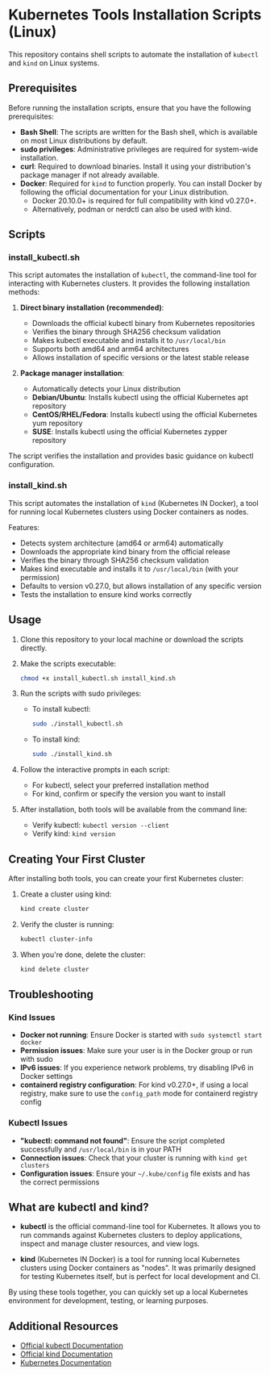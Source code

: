 # Kubernetes Tools Installation Scripts (Linux)

This repository contains shell scripts to automate the installation of `kubectl` and `kind` on Linux systems.

## Prerequisites

Before running the installation scripts, ensure that you have the following prerequisites:

- **Bash Shell**: The scripts are written for the Bash shell, which is available on most Linux distributions by default.
- **sudo privileges**: Administrative privileges are required for system-wide installation.
- **curl**: Required to download binaries. Install it using your distribution's package manager if not already available.
- **Docker**: Required for `kind` to function properly. You can install Docker by following the official documentation for your Linux distribution.
  - Docker 20.10.0+ is required for full compatibility with kind v0.27.0+.
  - Alternatively, podman or nerdctl can also be used with kind.

## Scripts

### install_kubectl.sh

This script automates the installation of `kubectl`, the command-line tool for interacting with Kubernetes clusters. It provides the following installation methods:

1. **Direct binary installation (recommended)**:
   - Downloads the official kubectl binary from Kubernetes repositories
   - Verifies the binary through SHA256 checksum validation
   - Makes kubectl executable and installs it to `/usr/local/bin`
   - Supports both amd64 and arm64 architectures
   - Allows installation of specific versions or the latest stable release

2. **Package manager installation**:
   - Automatically detects your Linux distribution
   - **Debian/Ubuntu**: Installs kubectl using the official Kubernetes apt repository
   - **CentOS/RHEL/Fedora**: Installs kubectl using the official Kubernetes yum repository
   - **SUSE**: Installs kubectl using the official Kubernetes zypper repository

The script verifies the installation and provides basic guidance on kubectl configuration.

### install_kind.sh

This script automates the installation of `kind` (Kubernetes IN Docker), a tool for running local Kubernetes clusters using Docker containers as nodes.

Features:

- Detects system architecture (amd64 or arm64) automatically
- Downloads the appropriate kind binary from the official release
- Verifies the binary through SHA256 checksum validation
- Makes kind executable and installs it to `/usr/local/bin` (with your permission)
- Defaults to version v0.27.0, but allows installation of any specific version
- Tests the installation to ensure kind works correctly

## Usage

1. Clone this repository to your local machine or download the scripts directly.

2. Make the scripts executable:

   ```bash
   chmod +x install_kubectl.sh install_kind.sh
   ```

3. Run the scripts with sudo privileges:
   - To install kubectl:

     ```bash
     sudo ./install_kubectl.sh
     ```

   - To install kind:

     ```bash
     sudo ./install_kind.sh
     ```

4. Follow the interactive prompts in each script:
   - For kubectl, select your preferred installation method
   - For kind, confirm or specify the version you want to install

5. After installation, both tools will be available from the command line:
   - Verify kubectl: `kubectl version --client`
   - Verify kind: `kind version`

## Creating Your First Cluster

After installing both tools, you can create your first Kubernetes cluster:

1. Create a cluster using kind:

   ```bash
   kind create cluster
   ```

2. Verify the cluster is running:

   ```bash
   kubectl cluster-info
   ```

3. When you're done, delete the cluster:

   ```bash
   kind delete cluster
   ```

## Troubleshooting

### Kind Issues

- **Docker not running**: Ensure Docker is started with `sudo systemctl start docker`
- **Permission issues**: Make sure your user is in the Docker group or run with sudo
- **IPv6 issues**: If you experience network problems, try disabling IPv6 in Docker settings
- **containerd registry configuration**: For kind v0.27.0+, if using a local registry, make sure to use the `config_path` mode for containerd registry config

### Kubectl Issues

- **"kubectl: command not found"**: Ensure the script completed successfully and `/usr/local/bin` is in your PATH
- **Connection issues**: Check that your cluster is running with `kind get clusters`
- **Configuration issues**: Ensure your `~/.kube/config` file exists and has the correct permissions

## What are kubectl and kind?

- **kubectl** is the official command-line tool for Kubernetes. It allows you to run commands against Kubernetes clusters to deploy applications, inspect and manage cluster resources, and view logs.

- **kind** (Kubernetes IN Docker) is a tool for running local Kubernetes clusters using Docker containers as "nodes". It was primarily designed for testing Kubernetes itself, but is perfect for local development and CI.

By using these tools together, you can quickly set up a local Kubernetes environment for development, testing, or learning purposes.

## Additional Resources

- [Official kubectl Documentation](https://kubernetes.io/docs/reference/kubectl/)
- [Official kind Documentation](https://kind.sigs.k8s.io/)
- [Kubernetes Documentation](https://kubernetes.io/docs/home/)
